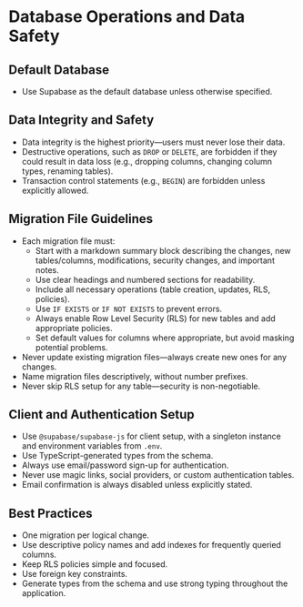 # Database Operations and Data Safety

## Default Database
- Use Supabase as the default database unless otherwise specified.

## Data Integrity and Safety
- Data integrity is the highest priority—users must never lose their data.
- Destructive operations, such as `DROP` or `DELETE`, are forbidden if they could result in data loss (e.g., dropping columns, changing column types, renaming tables).
- Transaction control statements (e.g., `BEGIN`) are forbidden unless explicitly allowed.

## Migration File Guidelines
- Each migration file must:
  - Start with a markdown summary block describing the changes, new tables/columns, modifications, security changes, and important notes.
  - Use clear headings and numbered sections for readability.
  - Include all necessary operations (table creation, updates, RLS, policies).
  - Use `IF EXISTS` or `IF NOT EXISTS` to prevent errors.
  - Always enable Row Level Security (RLS) for new tables and add appropriate policies.
  - Set default values for columns where appropriate, but avoid masking potential problems.
- Never update existing migration files—always create new ones for any changes.
- Name migration files descriptively, without number prefixes.
- Never skip RLS setup for any table—security is non-negotiable.

## Client and Authentication Setup
- Use `@supabase/supabase-js` for client setup, with a singleton instance and environment variables from `.env`.
- Use TypeScript-generated types from the schema.
- Always use email/password sign-up for authentication.
- Never use magic links, social providers, or custom authentication tables.
- Email confirmation is always disabled unless explicitly stated.

## Best Practices
- One migration per logical change.
- Use descriptive policy names and add indexes for frequently queried columns.
- Keep RLS policies simple and focused.
- Use foreign key constraints.
- Generate types from the schema and use strong typing throughout the application.

